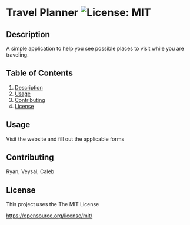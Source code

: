 # Travel Planner ![License: MIT](https://img.shields.io/badge/License-MIT-yellow.svg)

## Description 
  
  A simple application to help you see possible places to visit while you are traveling.

## Table of Contents
1. [Description](#description)
2. [Usage](#usage)
3. [Contributing](#contributing)
4. [License](#license)



## Usage 
  
  Visit the website and fill out the applicable forms



## Contributing
  
  Ryan, Veysal, Caleb



## License 

This project uses the The MIT License

https://opensource.org/license/mit/
